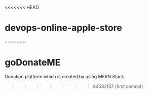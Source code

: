 <<<<<<< HEAD
# devops-online-apple-store
=======
# goDonateME
Donation platform which is created by using MERN Stack
>>>>>>> 84582f37 (first commit)
